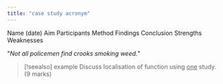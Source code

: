 ```yaml
---
title: "case study acronym"
---
```

Name (date)
Aim
Participants
Method
Findings
Conclusion
Strengths
Weaknesses

"*Not all policemen find crooks smoking weed.*"

> [!seealso] example
> Discuss localisation of function using <u>one</u> study. (9 marks)
